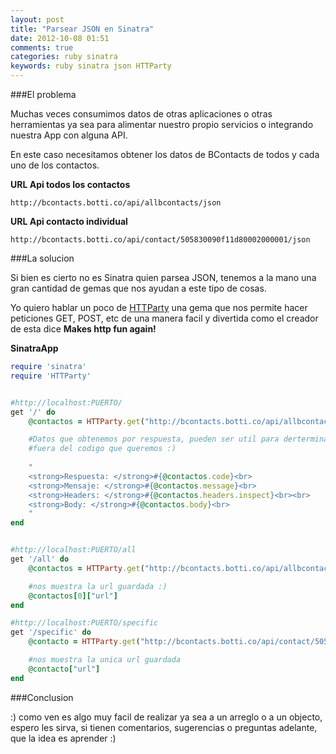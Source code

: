 ```yaml
---
layout: post
title: "Parsear JSON en Sinatra"
date: 2012-10-08 01:51
comments: true
categories: ruby sinatra
keywords: ruby sinatra json HTTParty
---
```


###El problema

Muchas veces consumimos datos de otras aplicaciones o otras herramientas ya sea para alimentar nuestro propio servicios o integrando nuestra App con alguna API.

<!--more-->

En este caso necesitamos obtener los datos de BContacts de todos y cada uno de los contactos.

**URL Api todos los contactos**
```
http://bcontacts.botti.co/api/allbcontacts/json
```

**URL Api contacto individual**
```
http://bcontacts.botti.co/api/contact/505830090f11d80002000001/json
```

###La solucion 

Si bien es cierto no es Sinatra quien parsea JSON, tenemos a la mano una gran cantidad de gemas que nos ayudan a este tipo de cosas.

Yo quiero hablar un poco de [HTTParty](http://johnnunemaker.com/httparty/) una gema que nos permite hacer peticiones GET, POST, etc de una manera facil y divertida como el creador de esta dice **Makes http fun again!**

**SinatraApp**
``` ruby SinatraApp.rb 
require 'sinatra'
require 'HTTParty'


#http://localhost:PUERTO/
get '/' do 
	@contactos = HTTParty.get("http://bcontacts.botti.co/api/allbcontacts/json")

	#Datos que obtenemos por respuesta, pueden ser util para derterminar otras cositas
	#fuera del codigo que queremos :)
	
	"
	<strong>Respuesta: </strong>#{@contactos.code}<br> 
	<strong>Mensaje: </strong>#{@contactos.message}<br> 
	<strong>Headers: </strong>#{@contactos.headers.inspect}<br><br>
	<strong>Body: </strong>#{@contactos.body}<br> 
	"
end


#http://localhost:PUERTO/all
get '/all' do
	@contactos = HTTParty.get("http://bcontacts.botti.co/api/allbcontacts/json")

	#nos muestra la url guardada :)
	@contactos[0]["url"]
end 

#http://localhost:PUERTO/specific
get '/specific' do
	@contacto = HTTParty.get("http://bcontacts.botti.co/api/contact/505830090f11d80002000001/json")

	#nos muestra la unica url guardada
	@contacto["url"]
end
```


###Conclusion

:) como ven es algo muy facil de realizar ya sea a un arreglo o a un objecto, espero les sirva, si tienen comentarios, sugerencias o preguntas adelante, que la idea es aprender :)